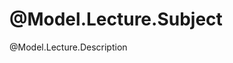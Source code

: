 # @Model.Lecture.Subject

@Model.Lecture.Description

<script language="activity" ref="python3.xml">
  <Name>python3/test1</Name>
  <Subject>Python</Subject>
  <Deadline>@ViewBag.deadline</Deadline>
  <Description>
print `Hello, World!!`
  </Description>
  <CodeAnswer>print("Hello, World!!")</CodeAnswer>
  <NumOfTestCases>1</NumOfTestCases>
  <TestCase1Answer>Hello, World!!</TestCase1Answer>
  <ConfirmAutomatically>true</ConfirmAutomatically>
  <CanSubmitBeforeRun>false</CanSubmitBeforeRun>
  <CanSubmitBeforeAccept>false</CanSubmitBeforeAccept>
  <CanValidateBeforeRun>false</CanValidateBeforeRun>
</script>

<script language="activity" ref="python3.xml">
  <Name>python3/test2</Name>
  <Subject>Draw Graph</Subject>
  <Deadline>@ViewBag.deadline</Deadline>
  <Description>
Draw a graph $ y = 1 - \exp\left(-x/20\right) $
  </Description>
  <Tags>ToBeGraded</Tags>
  <CodeDefault>
import numpy as np
import matplotlib.pyplot as plt
x = np.arange(0, 100, 0.1)
y = 1 - np.exp(-x / 20)
plt.plot(x, y)
plt.savefig('mygraph01.png')
  </CodeDefault>
  <NumOfCsvFiles>2</NumOfCsvFiles>
  <Csv1Name>data1.csv</Csv1Name>
  <Csv2Name>data2.csv</Csv2Name>
</script>

<script language="activity" ref="upload.xml">
  <Name>python3/test3</Name>
  <Subject>File Upload</Subject>
  <Deadline>@ViewBag.deadline</Deadline>
  <FileName>file.pdf</FileName>
  <AllowedContentTypes>application/pdf</AllowedContentTypes>
</script>

<script language="activity" ref="form.xml">
  <Name>python3/test4</Name>
  <Subject>Form</Subject>
  <Deadline>@ViewBag.deadline</Deadline>
  <Forms>

      <Text>TEXT</Text>

      <Select Name="select1" Label="SELECT" >
        <Option Value="1" Answer="true">One</Option>
        <Option Value="2" Default="true">Two</Option>
        <Option Value="3">Three</Option>
      </Select>

      <Radio Name="radio1" Label="RADIO" Block="true">
        <Option Value="1" Answer="true">One</Option>
        <Option Value="2" Default="true">Two</Option>
        <Option Value="3">Three</Option>
      </Radio>

      <Checkbox Name="chk1" True="On" False="Off" Default="true" Answer="true">CHECKBOX</Checkbox>

      <String Name="str1" Label="STRING" Size="small">
        <Default>???</Default>
        <Answer>AAA</Answer>           
      </String>

      <Textarea Name="textarea1" Label="TEXTAREA" Rows="6">
       <Default>Hello</Default>
       <Answer>Hello</Answer>
      </Textarea>

  </Forms>
</script>

